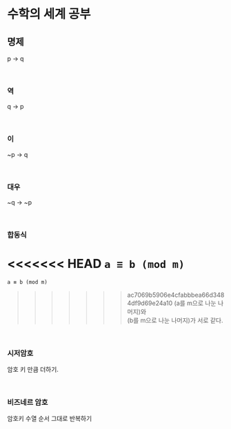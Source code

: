 # 수학의 세계 공부

## 명제
p -> q

<br>

### 역
q -> p

<br>

### 이
~p -> q

<br>

### 대우
~q -> ~p

<br>

### 합동식
<<<<<<< HEAD
`a ≡ b (mod m)`  
=======
`a ≡ b (mod m)`   
>>>>>>> ac7069b5906e4cfabbbea66d3484df9d69e24a10
(a를 m으로 나눈 나머지)와  
(b를 m으로 나눈 나머지)가 서로 같다.

<br>

### 시저암호
암호 키 만큼 더하기.


<br>

### 비즈네르 암호
암호키 수열 순서 그대로 반복하기